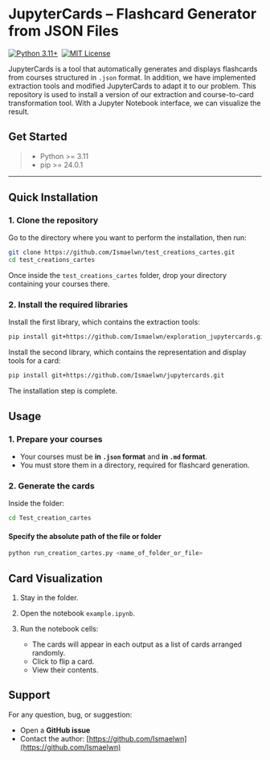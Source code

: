 # JupyterCards – Flashcard Generator from JSON Files


[![Python 3.11+](https://img.shields.io/badge/Python-3.11+-blue?logo=python)](https://www.python.org/) 
[![MIT License](https://img.shields.io/badge/License-MIT-green.svg)](LICENSE)

JupyterCards is a tool that automatically generates and displays flashcards from courses structured in `.json` format. In addition, we have implemented extraction tools and modified JupyterCards to adapt it to our problem. This repository is used to install a version of our extraction and course-to-card transformation tool. With a Jupyter Notebook interface, we can visualize the result.

## Get Started

> * Python >= 3.11
> * pip >= 24.0.1

---

## Quick Installation

### 1. Clone the repository

Go to the directory where you want to perform the installation, then run:

```bash
git clone https://github.com/Ismaelwn/test_creations_cartes.git
cd test_creations_cartes
```

Once inside the `test_creations_cartes` folder, drop your directory containing your courses there.

### 2. Install the required libraries

Install the first library, which contains the extraction tools:

```bash
pip install git+https://github.com/Ismaelwn/exploration_jupytercards.git
```

Install the second library, which contains the representation and display tools for a card:

```bash
pip install git+https://github.com/Ismaelwn/jupytercards.git
```

The installation step is complete.

## Usage

### 1. Prepare your courses

* Your courses must be **in `.json` format** and **in `.md` format**.
* You must store them in a directory, required for flashcard generation.

### 2. Generate the cards

Inside the folder:

```bash
cd Test_creation_cartes
```

#### Specify the absolute path of the file or folder

```bash
python run_creation_cartes.py <name_of_folder_or_file>
```

## Card Visualization

1. Stay in the folder.
2. Open the notebook `example.ipynb`.
3. Run the notebook cells:

   * The cards will appear in each output as a list of cards arranged randomly.
   * Click to flip a card.
   * View their contents.

## Support

For any question, bug, or suggestion:

* Open a **GitHub issue**
* Contact the author: [https://github.com/Ismaelwn](https://github.com/Ismaelwn)
